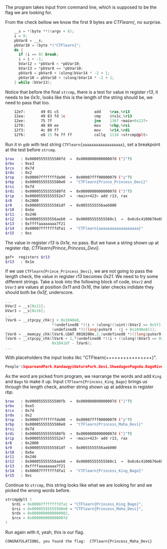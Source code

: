 
The program takes input from command line, which is supposed to be the flag we are looking for.

From the check bellow we know the first 9 bytes are *CTFlearn{*, no surprise.

```c
    __s = *(byte **)(argv + 8);
    i = 9;
    pbVar8 = __s;
    pbVar10 = (byte *)"CTFlearn{";
    do {
      if (i == 0) break;
      i = i + -1;
      bVar12 = *pbVar8 < *pbVar10;
      bVar13 = *pbVar8 == *pbVar10;
      pbVar8 = pbVar8 + (ulong)bVar14 * -2 + 1;
      pbVar10 = pbVar10 + (ulong)bVar14 * -2 + 1;
    } while (bVar13);
```

Notice that before the final ``strcmp``, there is a test for value in register *r13*, it needs to be *0x1c*, looks like this is the length of the string should be, we need to pass that too.

```asm
    12e7:       49 01 c5                add    %rax,%r13
    12ea:       49 83 fd 1c             cmp    $0x1c,%r13
    12ee:       75 7f                   jne    136f <main+0x22f>
    12f0:       48 89 ee                mov    %rbp,%rsi
    12f3:       4c 89 f7                mov    %r14,%rdi
    12f6:       e8 15 fe ff ff          callq  1110 <strcmp@plt>
```

Run it in ``gdb`` with test string ``CTFlearn{aaaaaaaaaaaaaaaaaa}``, set a breakpoint at the test before ``strcmp``.

```bash
$rax   : 0x00005555555580fd  →  0x000000000000007d ("}"?)
$rbx   : 0xe3
$rcx   : 0x7d
$rdx   : 0x2
$rsp   : 0x00007fffffffda90  →  0x00007fff00000079 ("y"?)
$rbp   : 0x00005555555580e0  →  "CTFlearn{Prince_Princess_Devi}"
$rsi   : 0x7d
$rdi   : 0x00005555555580fd  →  0x000000000000007d ("}"?)
$rip   : 0x00005555555552e7  →  <main+423> add r13, rax
$r8    : 0x2000
$r9    : 0x00005555555581df  →  0x0055555556aeb000
$r10   : 0x6e
$r11   : 0x246
$r12   : 0x000055555556aeb0  →  0x00005555555560c1  →  0x6c6c4100676e694b ("King"?)
$r13   : 0xffffaaaaaaaa7f21
$r14   : 0x00007fffffffdfa1  →  "CTFlearn{aaaaaaaaaaaaaaaaaa}"
$r15   : 0xc
```

The value in register *r13* is *0x1e*, no pass. But we have a string shown up at register *rbp*, *CTFlearn{Prince_Princess_Devi}*.

```bash
gef➤  registers $r13
$r13   : 0x1e 
```

If we use ``CTFlearn{Prince_Princess_Devi}``, we are not going to pass the length check, the value in register *r13* becomes *0x21*. We need to try some different strings. Take a look into the following block of code, ``bVar2`` and ``bVar3`` are values at position *0x11* and *0x16*, the later checks indidate they should both be  *0x5f*, underscore.

```c
...
bVar2 = __s[0x11];
bVar3 = __s[0x16];
...
lVar6 = __stpcpy_chk(j + 0x1040e8,
                     *(undefined8 *)(i + (ulong)((uint)(bVar2 == 0x5f) + 2) * 8),
                     (undefined8 *)((long)puVar9 - (j + 0x1040e8)));
lVar6 = __memcpy_chk(lVar6,&DAT_0010200e,2,(undefined8 *)((long)puVar9 - lVar6));
lVar6 = __stpcpy_chk(lVar6 + 1,*(undefined8 *)(i + ((ulong)(bVar3 == 0x5f) * 5 + 3) * 8),
                     0x1041df - lVar6);
...
```

With placeholders the input looks likc "CTFlearn{++++++++_++++_++++}".

```c
People'sSquareandPark.KandawgyiNaturePark.Devi.ShwedagonPagoda.BagoRiver.Thaketa.Maha.AlexanderFraser.Burma.Myanmar.Yangon.Princess.Prince.Queen.Kin
```

As the word are picked from program, we rearrange the words and add ``King`` and ``Bago`` to make it up. Input ``CTFlearn{Princess_King_Bago}`` brings us through the length check, another string shown up at address in register *rbp*.

```bash
$rax   : 0x00005555555580fb  →  0x000000000000007d ("}"?)
$rbx   : 0xe5
$rcx   : 0x7d
$rdx   : 0x2
$rsp   : 0x00007fffffffda90  →  0x00007fff00000079 ("y"?)
$rbp   : 0x00005555555580e0  →  "CTFlearn{Princess_Maha_Devi}"
$rsi   : 0x7d
$rdi   : 0x00005555555580fb  →  0x000000000000007d ("}"?)
$rip   : 0x00005555555552e7  →  <main+423> add r13, rax
$r8    : 0x2000
$r9    : 0x00005555555581df  →  0x0055555556aeb000
$r10   : 0x6e
$r11   : 0x246
$r12   : 0x000055555556aeb0  →  0x00005555555560c1  →  0x6c6c4100676e694b ("King"?)
$r13   : 0xffffaaaaaaaa7f21
$r14   : 0x00007fffffffdfa1  →  "CTFlearn{Princess_King_Bago}"
$r15   : 0xc
```

Continue to ``strcmp``, this string looks like what we are looking for and we picked the wrong words before. 

```c
strcmp@plt (
   $rdi = 0x00007fffffffdfa1 → "CTFlearn{Princess_King_Bago}",
   $rsi = 0x00005555555580e0 → "CTFlearn{Princess_Maha_Devi}",
   $rdx = 0x0000000000000002,
   $rcx = 0x000000000000007d
)
```

Run again with it, yeah, this is our flag.

```bash
CONGRATULATIONS, you found the flag:  CTFlearn{Princess_Maha_Devi}
```
